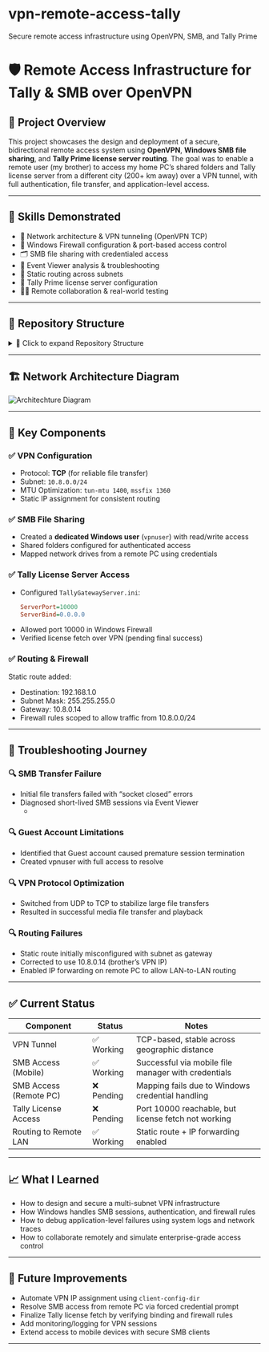# vpn-remote-access-tally
Secure remote access infrastructure using OpenVPN, SMB, and Tally Prime

# 🛡️ Remote Access Infrastructure for Tally & SMB over OpenVPN

## 📌 Project Overview

This project showcases the design and deployment of a secure, bidirectional remote access system using **OpenVPN**, **Windows SMB file sharing**, and **Tally Prime license server routing**. The goal was to enable a remote user (my brother) to access my home PC’s shared folders and Tally license server from a different city (200+ km away) over a VPN tunnel, with full authentication, file transfer, and application-level access.

---

## 🧠 Skills Demonstrated

- 🔧 Network architecture & VPN tunneling (OpenVPN TCP)
- 🔐 Windows Firewall configuration & port-based access control
- 🗂️ SMB file sharing with credentialed access
- 🧪 Event Viewer analysis & troubleshooting
- 🧭 Static routing across subnets
- 🧰 Tally Prime license server configuration
- 🧑‍💻 Remote collaboration & real-world testing

---
## 📂 Repository Structure

<details>
  <summary>📁 Click to expand Repository Structure</summary>

  ```mermaid
    graph TD
    A[vpn-remote-access-tally]
    A --> B[README.md]
    A --> C[configs/]
    C --> C1[server.ovpn]
    C --> C2[client.ovpn]
    C --> C3[TallyGatewayServer.ini]
    A --> D[firewall-rules.md]
    A --> E[troubleshooting-log.md]
    A --> F[screenshots/]
    F --> F1[event-viewer-analysis.png]
    F --> F2[architecture.png]
  ```
</details>

---

## 🏗️ Network Architecture Diagram

![Architechture Diagram](https://github.com/user-attachments/assets/abb92f61-ddda-4a89-9b6c-5996d2a8061c)

---

## 🔧 Key Components

### ✅ VPN Configuration
- Protocol: **TCP** (for reliable file transfer)
- Subnet: `10.8.0.0/24`
- MTU Optimization: `tun-mtu 1400`, `mssfix 1360`
- Static IP assignment for consistent routing

### ✅ SMB File Sharing
- Created a **dedicated Windows user** (`vpnuser`) with read/write access
- Shared folders configured for authenticated access
- Mapped network drives from a remote PC using credentials

### ✅ Tally License Server Access
- Configured `TallyGatewayServer.ini`:
  ```ini
  ServerPort=10000
  ServerBind=0.0.0.0

- Allowed port 10000 in Windows Firewall
- Verified license fetch over VPN (pending final success)

### ✅ Routing & Firewall
Static route added:
- Destination: 192.168.1.0
- Subnet Mask: 255.255.255.0
- Gateway: 10.8.0.14
- Firewall rules scoped to allow traffic from 10.8.0.0/24

---

## 🧪 Troubleshooting Journey
### 🔍 SMB Transfer Failure
- Initial file transfers failed with “socket closed” errors
- Diagnosed short-lived SMB sessions via Event Viewer
    - <!-- Refer to logs from August 30, 2025 between 21:30–21:45 IST  screenshot: Insert Event Viewer log showing SMB logon/logoff -->

### 🔍 Guest Account Limitations
- Identified that Guest account caused premature session termination
- Created vpnuser with full access to resolve

### 🔍 VPN Protocol Optimization
- Switched from UDP to TCP to stabilize large file transfers
- Resulted in successful media file transfer and playback

### 🔍 Routing Failures
- Static route initially misconfigured with subnet as gateway
- Corrected to use 10.8.0.14 (brother’s VPN IP)
- Enabled IP forwarding on remote PC to allow LAN-to-LAN routing

---

## ✅ Current Status
| Component                | Status       | Notes                                                       |
|--------------------------|--------------|-------------------------------------------------------------|
| VPN Tunnel               | ✅ Working   | TCP-based, stable across geographic distance                |
| SMB Access (Mobile)      | ✅ Working   | Successful via mobile file manager with credentials         |
| SMB Access (Remote PC)   | ❌ Pending   | Mapping fails due to Windows credential handling            |
| Tally License Access     | ❌ Pending   | Port 10000 reachable, but license fetch not working         |
| Routing to Remote LAN    | ✅ Working   | Static route + IP forwarding enabled                        |

---

## 📈 What I Learned

- How to design and secure a multi-subnet VPN infrastructure  
- How Windows handles SMB sessions, authentication, and firewall rules  
- How to debug application-level failures using system logs and network traces  
- How to collaborate remotely and simulate enterprise-grade access control  

---

## 🚀 Future Improvements

- Automate VPN IP assignment using `client-config-dir`  
- Resolve SMB access from remote PC via forced credential prompt  
- Finalize Tally license fetch by verifying binding and firewall rules  
- Add monitoring/logging for VPN sessions  
- Extend access to mobile devices with secure SMB clients  

---


